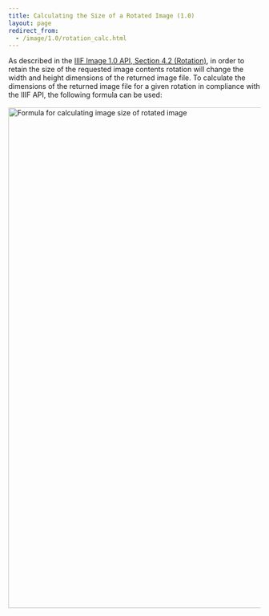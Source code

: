 ```yaml
---
title: Calculating the Size of a Rotated Image (1.0)
layout: page
redirect_from:
  - /image/1.0/rotation_calc.html
---
```


<section class="wrapper">
As described in the <a
 href="{{ site.api_url | absolute_url }}/image/1.0/">IIIF Image 1.0
API, Section 4.2
(Rotation)</a>, in order to retain the size of the requested image
contents rotation will change the
width and height dimensions of the returned image file. To calculate
the dimensions of the returned image file for a given rotation in
compliance with the IIIF API, the
following formula can be used:<br>
<br>
<img style="width: 685px; height: 1000px;"
 alt="Formula for calculating image size of rotated image"
 src="{{ site.api_url | absolute_url }}/annex/notes/iiif-rotated-img-size.png"><br>
</section>
